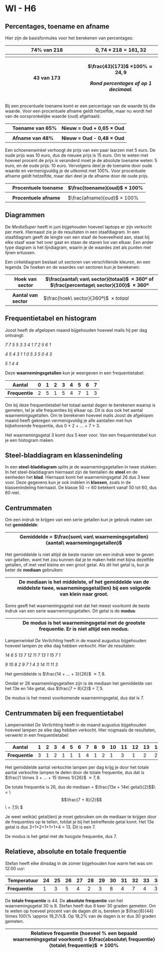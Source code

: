 # WI - H6

## Percentages, toename en afname

Hier zijn de basisformules voor het berekenen van percentages:

<table>
<colgroup>
<col style="width: 1%" />
<col style="width: 49%" />
<col style="width: 49%" />
</colgroup>
<thead>
<tr>
<th></th>
<th><strong>74% van 218</strong></th>
<th><span class="math inline">0, 74 × 218 = 161, 32</span></th>
</tr>
<tr>
<th></th>
<th></th>
<th></th>
</tr>
<tr>
<th></th>
<th><strong>43 van 173</strong></th>
<th><p><span class="math inline">$\frac{43}{173}$</span> <span class="math inline">×100% ≈ 24, 9</span></p>
<p><em><strong>Rond percentages af op 1 decimaal.</strong></em></p></th>
</tr>
</thead>
<tbody>
</tbody>
</table>

Bij een procentuele toename komt er een percentage van de waarde bij die waarde. Voor een procentuele afname geldt hetzelfde, maar nu wordt het van de oorspronkelijke waarde (oud) afgehaald.

|     | **Toename van 65%** | **Nieuw = Oud + 0,65 × Oud** |
|-----|---------------------|------------------------------|
|     |                     |                              |
|     | **Afname van 48%**  | **Nieuw = Oud - 0,48 × Oud** |

Een schoenenwinkel verhoogt de prijs van een paar laarzen met 5 euro. De oude prijs was 10 euro, dus de nieuwe prijs is 15 euro. Om te weten met hoeveel procent de prijs is veranderd moet je de absolute toename weten: 5 euro, en de oude prijs: 10 euro. Vervolgens deel je de toename door oude waarde en vermenigvuldig je de uitkomst met 100%. Voor procentuele afname geldt hetzelfde, maar dan deel je de afname door de oude prijs.

|     | **Procentuele toename** | $\frac{toename}{oud}$$\  \times \ 100\%$ |
|-----|-------------------------|----------------------------------------------|
|     |                         |                                              |
|     | **Procentuele afname**  | $\frac{afname}{oud}$$\  \times \ 100\%$  |

## Diagrammen

De *MediaSuper* heeft in juni bijgehouden hoeveel laptops er zijn verkocht per merk. Hiernaast zie je de resultaten in een staafdiagram. In een staafdiagram geeft de lengte van een staaf de hoeveelheid aan, staat bij elke staaf waar het over gaat en staan de staven los van elkaar. Een ander type diagram is het lijndiagram, waarin je de waardes ziet als punten met lijnen ertussen.

Een cirkeldiagram bestaat uit sectoren van verschillende kleuren, en een legenda. De hoeken en de waardes van sectoren kun je berekenen:

|  | **Hoek van sector** | $\frac{aantal\ van\ sector}{totaal}$$\  \times 360$º of $\frac{percentage\ sector}{100}$$\  \times 360$º |
|----|----|----|
|  |  |  |
|  | **Aantal van sector** | $\frac{hoek\ sector}{360º}$$\  \times totaal$ |

## Frequentietabel en histogram

Joost heeft de afgelopen maand bijgehouden hoeveel mails hij per dag ontvangt:

*<span class="mark">7 7 5 5 3 3 4 1 7 2 5 6 1</span>*

*<span class="mark">4 5 4 3 1 1 0 5 3 5 0 4 3</span>*

*<span class="mark">5 1 4 4</span>*

<span class="mark">Deze **waarnemingsgetallen** kun je weergeven in een frequentietabel:</span>

| **<span class="mark">Aantal</span>** | <span class="mark">0</span> | <span class="mark">1</span> | <span class="mark">2</span> | <span class="mark">3</span> | <span class="mark">4</span> | <span class="mark">5</span> | <span class="mark">6</span> | <span class="mark">7</span> |
|----|----|----|----|----|----|----|----|----|
| **<span class="mark">Frequentie</span>** | <span class="mark">2</span> | <span class="mark">5</span> | <span class="mark">1</span> | <span class="mark">5</span> | <span class="mark">4</span> | <span class="mark">7</span> | <span class="mark">1</span> | <span class="mark">3</span> |

<span class="mark">Om bij deze frequentietabel het totaal aantal dagen te berekenen waarop is gemeten, tel je alle frequenties bij elkaar op. Dit is dus ook het aantal waarnemingsgetallen. Om te berekenen hoeveel mails Joost de afgelopen maand heeft gekregen vermenigvuldig je alle aantallen met hun bijbehorende frequentie, dus 0 × 2 + … + 7 × 3.</span>

<span class="mark">Het waarnemingsgetal 3 komt dus 5 keer voor. Van een frequentietabel kun je een histogram maken.</span>

## Steel-bladdiagram en klassenindeling

<span class="mark">In een **steel-bladdiagram** splits je de waarnemingsgetallen in twee stukken. In het steel-bladdiagram hiernaast zijn de tientallen de **steel** en de eenheden het **blad**. Hiernaast komt het waarnemingsgetal 26 dus 3 keer voor. Deze gegevens kun je ook indelen in **klassen**, zoals in de klassenindeling hiernaast. De klasse 50 -\< 60 betekent vanaf 50 tot 60, dus 60 niet.</span>

## Centrummaten

Om een indruk te krijgen van een serie getallen kun je gebruik maken van het **gemiddelde**:

|  | **Gemiddelde =** $\frac{som\ van\ waarnemingsgetallen}{aantal\ waarnemingsgetallen}$ |
|----|----|

Het gemiddelde is niet altijd de beste manier om een indruk weer te geven van getallen, want het zou kunnen dat je te maken hebt met bijna dezelfde getallen, of met veel kleine en een groot getal. Als dit het getal is, kun je beter de **mediaan** gebruiken:

|  | **De mediaan is het middelste, of het gemiddelde van de middelste twee, waarnemingsgetal(len) bij een volgorde van klein naar groot.** |
|----|----|

Soms geeft het waarnemingsgetal met dat het meest voorkomt de beste indruk van een serie waarnemingsgetallen. Dit getal is de **modus**:

|  | **De modus is het waarnemingsgetal met de grootste frequentie. Er is niet altijd een modus.** |
|----|----|

<span class="mark">Lampenwinkel *De Verlichting* heeft in de maand augustus bijgehouden hoeveel lampen ze elke dag hebben verkocht. Hier de resultaten:</span>

*<span class="mark">14 6 5 13 7 12 11 7 13 1 15 7 1</span>*

*<span class="mark">9 10 8 2 9 7 1 4 3 14 11 11 3</span>*

Het gemiddelde is $\frac{14 + ... + 3}{26}$$\  \approx 7,8$.

Omdat er 26 waarnemingsgetallen zijn is de mediaan het gemiddelde van het 13e en 14e getal, dus $\frac{7 + 8}{2}$$\  = \ 7,5$.

De modus is het meest voorkomende waarnemingsgetal, dus dat is 7.

## Centrummaten bij een frequentietabel

Lampenwinkel *De Verlichting* heeft in de maand augustus bijgehouden hoeveel lampen ze elke dag hebben verkocht. Hier nogmaals de resultaten, verwerkt in een frequentietabel:

| **<span class="mark">Aantal</span>** | <span class="mark">1</span> | <span class="mark">2</span> | <span class="mark">3</span> | <span class="mark">4</span> | <span class="mark">5</span> | <span class="mark">6</span> | <span class="mark">7</span> | <span class="mark">8</span> | <span class="mark">9</span> | <span class="mark">10</span> | <span class="mark">11</span> | <span class="mark">12</span> | <span class="mark">13</span> | <span class="mark">14</span> | <span class="mark">15</span> |
|----|----|----|----|----|----|----|----|----|----|----|----|----|----|----|----|
| **<span class="mark">Frequentie</span>** | <span class="mark">3</span> | <span class="mark">1</span> | <span class="mark">2</span> | <span class="mark">1</span> | <span class="mark">1</span> | <span class="mark">1</span> | <span class="mark">4</span> | <span class="mark">1</span> | <span class="mark">2</span> | <span class="mark">1</span> | <span class="mark">3</span> | <span class="mark">1</span> | <span class="mark">2</span> | <span class="mark">2</span> | <span class="mark">1</span> |

Het gemiddelde aantal verkochte lampen per dag krijg je door het totale aantal verkochte lampen te delen door de totale frequentie, dus dat is $\frac{1 \times 3 + ... + 15 \times 1}{26}$ $\approx 7,8$.

De totale frequentie is 26, dus de mediaan = $\frac{13e + 14e\ getal}{2}$$\  = \ $$\frac{7 + 8}{2}$$\  = 7,5\ $

Je weet welk(e) getal(len) je moet gebruiken om de mediaan te krijgen door de frequenties op te tellen, totdat je bij het betreffende getal komt. Het 13e getal is dus 3+1+2+1+1+1+4 = 13. Dit is een 7.

De modus is het getal met de hoogste frequentie, dus 7.

## Relatieve, absolute en totale frequentie

Stefan heeft elke dinsdag in de zomer bijgehouden hoe warm het was om 12:00 uur:

| **Temperatuur** | 24  | 25  | 26  | 27  | 28  | 29  | 30  | 31  | 32  | 33  | 34  |
|-----------------|-----|-----|-----|-----|-----|-----|-----|-----|-----|-----|-----|
| **Frequentie**  | 1   | 3   | 5   | 4   | 2   | 3   | 8   | 4   | 7   | 4   | 3   |

De **totale frequentie** is 44. De **absolute frequentie** van het waarnemingsgetal 30 is 8. Stefan heeft dus 8 keer 30 graden gemeten. Om te weten op hoeveel procent van de dagen dit is, bereken je $\frac{8}{44} \times 100\% \approx 18,2\%$. Op 18,2% van de dagen is er dus 30 graden gemeten.

|  | **Relatieve frequentie (hoeveel % een bepaald waarnemingsgetal voorkomt) =** $\frac{absolute\ frequentie}{totale\ frequentie}$$\  \times 100\%$ |
|----|----|
